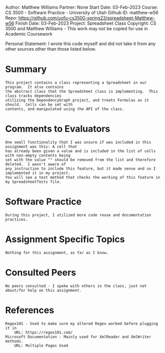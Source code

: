﻿
Author:			Matthew Williams
Partner:		None
Start Date:		03-Feb-2023
Course:			CS 3500 - Software Practice - University of Utah
Github ID:		matthew-w56
Repo:			https://github.com/uofu-cs3500-spring23/spreadsheet-Matthew-w56
Finish Date:	03-Feb-2023
Project:		Spreadsheet Class
Copyright:		CS 3500 and Matthew Williams - This work may not be copied for use in Academic Coursework

Personal Statement: I wrote this code myself and did not take it from any other sources other than those listed below.

# Summary

	This project contains a class representing a Spreadsheet in our program.  It also contains
	the abstract class that the Spreadsheet class is implementing.  This class tracks dependencies
	utilizing the DependencyGraph project, and treats Formulas as it should.  Cells can be set with
	contents, and manipulated using the API of the class.

# Comments to Evaluators

	One small functionality that I was unsure if was included in this assignment was this: A cell that
	has already been given a value and is included in the list of cells with non-empty contents being
	set with the value "" should be removed from the list and therefore deleted.  I wasn't aware of
	any instruction to include this feature, but it made sense and so I implemented it in my project.
	You will see a test method that checks the working of this feature in my SpreadsheetTests file.

# Software Practice

	During this project, I utilized more code reuse and documentation practices.

# Assignment Specific Topics
	
	Nothing for this assignment, as far as I know.

# Consulted Peers
	
	No peers consulted - I spoke with others in the class, just not about/for help on this assignment.

# References

	Regex101 - Used to make sure my altered Regex worked before plugging it in
		URL: https://regex101.com/
	Microsoft Documentation - Mainly used for XmlReader and XmlWriter methods.
		URL: Multiple Pages Used